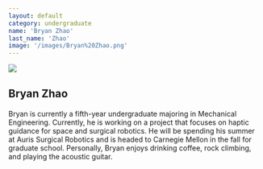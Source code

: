 ```yaml
---
layout: default
category: undergraduate
name: 'Bryan Zhao'
last_name: 'Zhao'
image: '/images/Bryan%20Zhao.png'
---
```


<img src="{{ page.image }}">

<h2 class="team-title">Bryan Zhao</h2>
<h4 class="team-position"></h4>
<p>Bryan is currently a fifth-year undergraduate majoring in Mechanical Engineering. Currently, he is working on a project that focuses on haptic guidance for space and surgical robotics. He will be spending his summer at Auris Surgical Robotics and is headed to Carnegie Mellon in the fall for graduate school. Personally, Bryan enjoys drinking coffee, rock climbing, and playing the acoustic guitar.</p>
<ul class="team-member-other-info"></ul>
